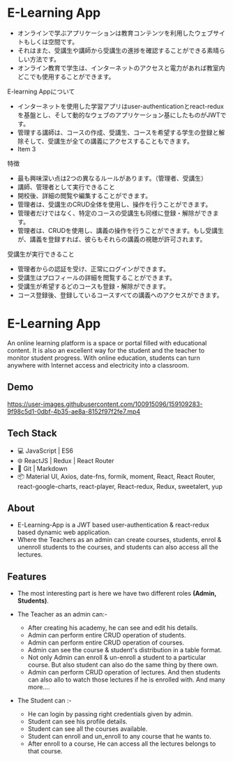 # E-Learning App
* オンラインで学ぶアプリケーションは教育コンテンツを利用したウェブサイトもしくは空間です。
* それはまた、受講生や講師から受講生の進捗を確認することができる素晴らしい方法です。
* オンライン教育で学生は、インターネットのアクセスと電力があれば教室内どこでも使用することができます。


E-learning Appについて
* インターネットを使用した学習アプリはuser-authenticationとreact-reduxを基盤とし、そして動的なウェブのアプリケーション基にしたものがJWTです。
* 管理する講師は、コースの作成、受講生、コースを希望する学生の登録と解除そして、受講生が全ての講義にアクセスすることもできます。
* Item 3


特徴
* 最も興味深い点は2つの異なるルールがあります。（管理者、受講生）
* 講師、管理者として実行できること
* 開校後、詳細の閲覧や編集することができます。
* 管理者は、受講生のCRUD全体を使用し、操作を行うことができます。
* 管理者だけではなく、特定のコースの受講生も同様に登録・解除ができます。
* 管理者は、CRUDを使用し、講義の操作を行うことができます。もし受講生が、講義を登録すれば、彼らもそれらの講義の視聴が許可されます。

受講生が実行できること
* 管理者からの認証を受け、正常にログインができます。
* 受講生はプロフィールの詳細を閲覧することができます。
* 受講生が希望するどのコースも登録・解除ができます。
* コース登録後、登録しているコースすべての講義へのアクセスができます。


# E-Learning App

An online learning platform is a space or portal filled with educational content. It is also an excellent way for the student and the teacher to monitor student progress. With online education, students can turn anywhere with Internet access and electricity into a classroom.

## Demo

https://user-images.githubusercontent.com/100915096/159109283-9f98c5d1-0dbf-4b35-ae8a-8152f97f2fe7.mp4


## Tech Stack

- 💻 JavaScript | ES6
- 🌐 ReactJS | Redux | React Router
- 🔧 Git | Markdown
- 📦 Material UI, Axios, date-fns, formik, moment, React, React Router, react-google-charts, react-player, React-redux, Redux, sweetalert, yup
## About

- E-Learning-App is a JWT based user-authentication & react-redux based dynamic web application.
- Where the Teachers as an admin can create courses, students, enrol & unenroll students to the courses, and students can also access all the lectures.
## Features

- The most interesting part is here we have two different roles **(Admin, Students)**.
- The Teacher as an admin can:-
     - After creating his academy, he can see and edit his details.
     - Admin can perform entire CRUD operation of students.
     - Admin can perform entire CRUD operation of courses.
     - Admin can see the course & student's distribution in a table format.
     - Not only Admin can enroll & un-enroll a student to a particular course. But also student can also do the same thing by there own.
     - Admin can perform CRUD operation of lectures. And then students can also allo to watch those lectures if he is enrolled with. And many more....

- The Student can :-
     - He can login by passing right credentials given by admin.
     - Student can see his profile details.
     - Student can see all the courses available.
     - Student can enroll and un_enroll to any course that he wants to.
     - After enroll to a course, He can access all the lectures belongs to that course.

